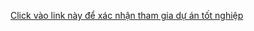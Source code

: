 [Click vào link này để xác nhận tham gia dự án tốt nghiệp](https://github.com/Dev-nguvl-1803/Tank-horizon)